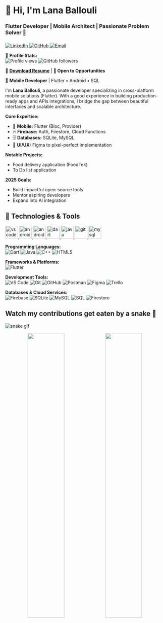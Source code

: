 # 👋 Hi, I'm Lana Ballouli  
### **Flutter Developer** | Mobile Architect | Passionate Problem Solver 🚀
###


<p align="left">
  <a href="https://www.linkedin.com/in/lanaballouli/">
    <img src="https://img.shields.io/badge/LinkedIn-0077B5?style=for-the-badge&logo=linkedin&logoColor=white" alt="LinkedIn">
  </a>
  <a href="https://github.com/lanaballouli">
    <img src="https://img.shields.io/badge/GitHub-181717?style=for-the-badge&logo=github&logoColor=white" alt="GitHub">
  </a>
  <a href="mailto:lanaballouli@gmail.com">
    <img src="https://img.shields.io/badge/Email-D14836?style=for-the-badge&logo=gmail&logoColor=white" alt="Email">
  </a>
</p>

📌 **Profile Stats:**  
<img src="https://komarev.com/ghpvc/?username=lanaballouli&label=Profile+Views&color=0e75b6&style=flat" alt="Profile views" /> 
<img src="https://img.shields.io/github/followers/lanaballouli?label=GitHub+Followers&style=flat" alt="GitHub followers" />

📄 **[Download Resume](https://drive.google.com/drive)** | **📍 Open to Opportunities** 

🚀 **Mobile Developer** | Flutter • Android • SQL 

I'm **Lana Ballouli**, a passionate developer specializing in cross-platform mobile solutions (Flutter). With a good experience in building production-ready apps and APIs integrations, I bridge the gap between beautiful interfaces and scalable architecture.

**Core Expertise:**
- 📱 **Mobile:** Flutter (Bloc, Provider)
- 🔥 **Firebase:** Auth, Firestore, Cloud Functions
- 🗄️ **Databases:** SQLite, MySQL
- 🎨 **UI/UX:** Figma to pixel-perfect implementation

**Notable Projects:**
- Food delivery application (FoodTek)
- To Do list application

**2025 Goals:** 
- Build impactful open-source tools
- Mentor aspiring developers
- Expand into AI integration


## 🔧 Technologies & Tools

<p align="left">
  <a href="https://code.visualstudio.com/" target="_blank" rel="noreferrer">
    <img src="https://cdn.jsdelivr.net/gh/devicons/devicon/icons/vscode/vscode-original.svg" alt="vscode" width="40" height="40"/>
  </a>
  <a href="https://developer.android.com/studio" target="_blank" rel="noreferrer">
    <img src="https://cdn.jsdelivr.net/gh/devicons/devicon/icons/androidstudio/androidstudio-original.svg" alt="android-studio" width="40" height="40"/>
  </a>
  <a href="https://developer.android.com/studio/run/emulator" target="_blank" rel="noreferrer">
    <img src="https://cdn-icons-png.flaticon.com/512/518/518705.png" alt="android-emulator" width="40" height="40"/>
  </a>
  <a href="https://dart.dev" target="_blank" rel="noreferrer">
    <img src="https://www.vectorlogo.zone/logos/dartlang/dartlang-icon.svg" alt="dart" width="40" height="40"/>
  </a>
  <a href="https://www.java.com" target="_blank" rel="noreferrer">
    <img src="https://cdn.jsdelivr.net/gh/devicons/devicon/icons/java/java-original.svg" alt="java" width="40" height="40"/>
  </a>
  <a href="https://git-scm.com/" target="_blank" rel="noreferrer">
    <img src="https://www.vectorlogo.zone/logos/git-scm/git-scm-icon.svg" alt="git" width="40" height="40"/>
  </a>
  <a href="https://www.mysql.com/" target="_blank" rel="noreferrer">
    <img src="https://cdn.jsdelivr.net/gh/devicons/devicon/icons/mysql/mysql-original.svg" alt="mysql" width="40" height="40"/>
  </a
</p>

**Programming Languages:**  
<img src="https://img.shields.io/badge/-Dart-0175C2?style=flat&logo=dart&logoColor=white" alt="Dart"> 
<img src="https://img.shields.io/badge/-Java-007396?style=flat&logo=java&logoColor=white" alt="Java">
<img src="https://img.shields.io/badge/-C++-00599C?style=flat&logo=c%2B%2B&logoColor=white" alt="C++">
<img src="https://img.shields.io/badge/-HTML5-E34F26?style=flat&logo=html5&logoColor=white" alt="HTML5">

**Frameworks & Platforms:**  
<img src="https://img.shields.io/badge/-Flutter-02569B?style=flat&logo=flutter&logoColor=white" alt="Flutter">

**Development Tools:**  
<img src="https://img.shields.io/badge/-VS_Code-007ACC?style=flat&logo=visual-studio-code&logoColor=white" alt="VS Code">
<img src="https://img.shields.io/badge/-Git-F05032?style=flat&logo=git&logoColor=white" alt="Git">
<img src="https://img.shields.io/badge/-GitHub-181717?style=flat&logo=github&logoColor=white" alt="GitHub">
<img src="https://img.shields.io/badge/-Postman-FF6C37?style=flat&logo=postman&logoColor=white" alt="Postman">
<img src="https://img.shields.io/badge/-Figma-F24E1E?style=flat&logo=figma&logoColor=white" alt="Figma">
<img src="https://img.shields.io/badge/-Trello-0052CC?style=flat&logo=trello&logoColor=white" alt="Trello">

**Databases & Cloud Services:**  
<img src="https://img.shields.io/badge/-Firebase-FFCA28?style=flat&logo=firebase&logoColor=black" alt="Firebase">
<img src="https://img.shields.io/badge/-SQLite-003B57?style=flat&logo=sqlite&logoColor=white" alt="SQLite">
<img src="https://img.shields.io/badge/-MySQL-4479A1?style=flat&logo=mysql&logoColor=white" alt="MySQL">
<img src="https://img.shields.io/badge/-SQL-4479A1?style=flat&logo=mysql&logoColor=white" alt="SQL">
<img src="https://img.shields.io/badge/-Firestore-FFCA28?style=flat&logo=firebase&logoColor=black" alt="Firestore">

</p>


## Watch my contributions get eaten by a snake 🐍
![snake gif](https://user-images.githubusercontent.com/88105077/166116856-9251de7f-d2df-46fd-901b-5920e8047e52.svg)


<p align="center">
  <img width="48%" src="https://github-readme-stats.vercel.app/api?username=lanaballouli&show_icons=true&include_all_commits=true&theme=radical&hide_border=true" />
  <img width="48%" src="https://github-readme-stats.vercel.app/api/top-langs/?username=lanaballouli&layout=compact&theme=radical&hide_border=true" />
</p>
